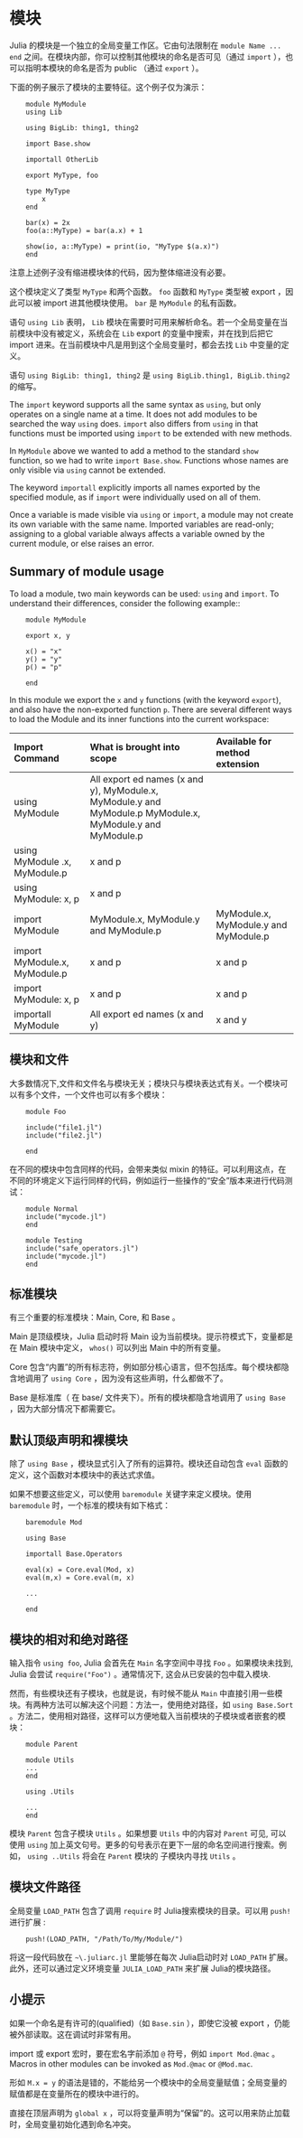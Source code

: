 
 # 模块



Julia 的模块是一个独立的全局变量工作区。它由句法限制在 ``module Name ... end`` 之间。在模块内部，你可以控制其他模块的命名是否可见（通过 ``import`` ），也可以指明本模块的命名是否为 public （通过 ``export`` ）。

下面的例子展示了模块的主要特征。这个例子仅为演示：

```
    module MyModule
    using Lib
    
    using BigLib: thing1, thing2

    import Base.show

    importall OtherLib
    
    export MyType, foo
    
    type MyType
        x
    end
    
    bar(x) = 2x
    foo(a::MyType) = bar(a.x) + 1
    
    show(io, a::MyType) = print(io, "MyType $(a.x)")
    end
```

注意上述例子没有缩进模块体的代码，因为整体缩进没有必要。

这个模块定义了类型 ``MyType`` 和两个函数。 ``foo`` 函数和 ``MyType`` 类型被 export ，因此可以被 import 进其他模块使用。 ``bar`` 是 ``MyModule`` 的私有函数。

语句 ``using Lib`` 表明， ``Lib``  模块在需要时可用来解析命名。若一个全局变量在当前模块中没有被定义，系统会在 ``Lib`` export 的变量中搜索，并在找到后把它 import 进来。在当前模块中凡是用到这个全局变量时，都会去找 ``Lib`` 中变量的定义。

语句 ``using BigLib: thing1, thing2`` 是 ``using BigLib.thing1, BigLib.thing2`` 的缩写。

The ``import`` keyword supports all the same syntax as ``using``, but only
operates on a single name at a time. It does not add modules to be searched
the way ``using`` does. ``import`` also differs from ``using`` in that
functions must be imported using ``import`` to be extended with new methods.

In ``MyModule`` above we wanted to add a method to the standard ``show``
function, so we had to write ``import Base.show``.
Functions whose names are only visible via ``using`` cannot be extended.

The keyword ``importall`` explicitly imports all names exported by the
specified module, as if ``import`` were individually used on all of them.

Once a variable is made visible via ``using`` or ``import``, a module may
not create its own variable with the same name.
Imported variables are read-only; assigning to a global variable always
affects a variable owned by the current module, or else raises an error.

## Summary of module usage


To load a module, two main keywords can be used: ``using`` and ``import``. To understand their differences, consider the following example::

```
    module MyModule
    
    export x, y

    x() = "x"
    y() = "y"
    p() = "p"
    
    end
```

In this module we export the ``x`` and ``y`` functions (with the keyword ``export``), and also have the non-exported function ``p``. There are several different ways to load the Module and its inner functions into the current workspace:

|Import Command|	What is brought into scope|	Available for method extension|
|:------|:-----|:-------|
|using MyModule |	All export ed names (x and y), MyModule.x, MyModule.y and MyModule.p	MyModule.x, MyModule.y and MyModule.p|
|using MyModule .x, MyModule.p|	x and p	 | |
|using MyModule: x, p	|x and p	 | |
|import MyModule|	MyModule.x, MyModule.y and MyModule.p	|MyModule.x, MyModule.y and MyModule.p|
|import MyModule.x, MyModule.p	|x and p	|x and p|
|import MyModule: x, p	|x and p	|x and p|
|importall MyModule	|All export ed names (x and y)|	x and y|



## 模块和文件


大多数情况下,文件和文件名与模块无关；模块只与模块表达式有关。一个模块可
以有多个文件，一个文件也可以有多个模块：

```
    module Foo

    include("file1.jl")
    include("file2.jl")

    end
```

在不同的模块中包含同样的代码，会带来类似 mixin 的特征。可以利用这点，在不同的环境定义下运行同样的代码，例如运行一些操作的“安全”版本来进行代码测试： 

```
    module Normal
    include("mycode.jl")
    end

    module Testing
    include("safe_operators.jl")
    include("mycode.jl")
    end
```

## 标准模块


有三个重要的标准模块：Main, Core, 和 Base 。

Main 是顶级模块，Julia 启动时将 Main 设为当前模块。提示符模式下，变量都是在 Main 模块中定义， ``whos()`` 可以列出 Main 中的所有变量。

Core 包含“内置”的所有标志符，例如部分核心语言，但不包括库。每个模块都隐含地调用了 ``using Core`` ，因为没有这些声明，什么都做不了。

Base 是标准库（ 在 base/ 文件夹下）。所有的模块都隐含地调用了 ``using Base`` ，因为大部分情况下都需要它。


## 默认顶级声明和裸模块


除了 ``using Base`` ，模块显式引入了所有的运算符。模块还自动包含 ``eval`` 函数的定义，这个函数对本模块中的表达式求值。

如果不想要这些定义，可以使用 ``baremodule`` 关键字来定义模块。使用 ``baremodule`` 时，一个标准的模块有如下格式：

```
    baremodule Mod

    using Base

    importall Base.Operators

    eval(x) = Core.eval(Mod, x)
    eval(m,x) = Core.eval(m, x)

    ...

    end
```

## 模块的相对和绝对路径


输入指令 ``using foo``, Julia 会首先在 ``Main`` 名字空间中寻找 ``Foo`` 。如果模块未找到, Julia 会尝试 ``require("Foo")`` 。通常情况下, 这会从已安装的包中载入模块.

然而，有些模块还有子模块，也就是说，有时候不能从 ``Main`` 中直接引用一些模块。有两种方法可以解决这个问题：方法一，使用绝对路径，如 ``using Base.Sort`` 。方法二，使用相对路径，这样可以方便地载入当前模块的子模块或者嵌套的模块：

```
    module Parent

    module Utils
    ...
    end

    using .Utils

    ...
    end
```

模块 ``Parent`` 包含子模块 ``Utils`` 。如果想要 ``Utils`` 中的内容对 ``Parent`` 可见, 可以使用 ``using`` 加上英文句号。更多的句号表示在更下一层的命名空间进行搜索。例如， ``using ..Utils`` 将会在 ``Parent`` 模块的
子模块内寻找 ``Utils`` 。

## 模块文件路径



全局变量 ``LOAD_PATH`` 包含了调用 ``require`` 时 Julia搜索模块的目录。可以用 ``push!`` 进行扩展 :

```
    push!(LOAD_PATH, "/Path/To/My/Module/")
```

将这一段代码放在 ``~\.juliarc.jl`` 里能够在每次 Julia启动时对 ``LOAD_PATH`` 扩展。 此外，还可以通过定义环境变量
``JULIA_LOAD_PATH`` 来扩展 Julia的模块路径。




## 小提示

如果一个命名是有许可的(qualified)（如 ``Base.sin`` ），即使它没被 export ，仍能被外部读取。这在调试时非常有用。

import 或 export 宏时，要在宏名字前添加 ``@`` 符号，例如 ``import Mod.@mac`` 。Macros in other modules can be invoked as ``Mod.@mac``
or ``@Mod.mac``.

形如 ``M.x = y`` 的语法是错的，不能给另一个模块中的全局变量赋值；全局变量的赋值都是在变量所在的模块中进行的。

直接在顶层声明为 ``global x`` ，可以将变量声明为“保留”的。这可以用来防止加载时，全局变量初始化遇到命名冲突。
